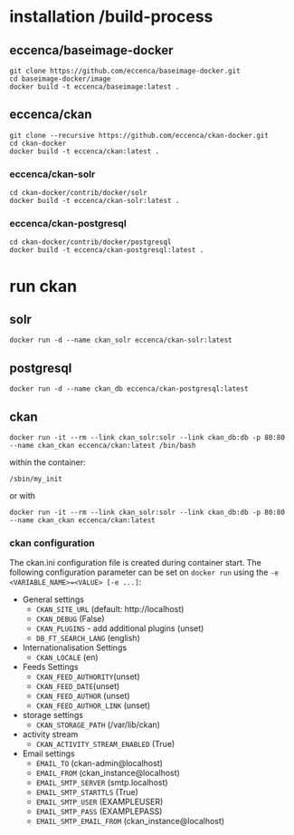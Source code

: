 # installation /build-process

## eccenca/baseimage-docker
```
git clone https://github.com/eccenca/baseimage-docker.git
cd baseimage-docker/image
docker build -t eccenca/baseimage:latest .
```

## eccenca/ckan
```
git clone --recursive https://github.com/eccenca/ckan-docker.git
cd ckan-docker
docker build -t eccenca/ckan:latest .
```

### eccenca/ckan-solr
```
cd ckan-docker/contrib/docker/solr
docker build -t eccenca/ckan-solr:latest .
```

### eccenca/ckan-postgresql
```
cd ckan-docker/contrib/docker/postgresql
docker build -t eccenca/ckan-postgresql:latest .
```

# run ckan
## solr
```
docker run -d --name ckan_solr eccenca/ckan-solr:latest
```

## postgresql
```
docker run -d --name ckan_db eccenca/ckan-postgresql:latest
```

## ckan
```
docker run -it --rm --link ckan_solr:solr --link ckan_db:db -p 80:80  --name ckan_ckan eccenca/ckan:latest /bin/bash
```
within the container:
```
/sbin/my_init
```

or with
```
docker run -it --rm --link ckan_solr:solr --link ckan_db:db -p 80:80  --name ckan_ckan eccenca/ckan:latest
```

### ckan configuration

The ckan.ini configuration file is created during container start. The following configuration parameter can be set on ``docker run`` using the ``-e <VARIABLE_NAME>=<VALUE> [-e ...]``:

* General settings
	* ``CKAN_SITE_URL`` (default: http://localhost)
	* ``CKAN_DEBUG`` (False)
	* ``CKAN_PLUGINS`` - add additional plugins (unset)
	* ``DB_FT_SEARCH_LANG`` (english)
* Internationalisation Settings
	* ``CKAN_LOCALE`` (en)
* Feeds Settings
	* ``CKAN_FEED_AUTHORITY``(unset)
	* ``CKAN_FEED_DATE``(unset)
	* ``CKAN_FEED_AUTHOR`` (unset)
	* ``CKAN_FEED_AUTHOR_LINK`` (unset)
* storage settings
	* ``CKAN_STORAGE_PATH`` (/var/lib/ckan)
* activity stream
	* ``CKAN_ACTIVITY_STREAM_ENABLED`` (True)
* Email settings
	* ``EMAIL_TO`` (ckan-admin@localhost)
	* ``EMAIL_FROM`` (ckan_instance@localhost)
	* ``EMAIL_SMTP_SERVER`` (smtp.localhost)
	* ``EMAIL_SMTP_STARTTLS`` (True)
	* ``EMAIL_SMTP_USER`` (EXAMPLEUSER)
	* ``EMAIL_SMTP_PASS`` (EXAMPLEPASS)
	* ``EMAIL_SMTP_EMAIL_FROM`` (ckan_instance@localhost)
